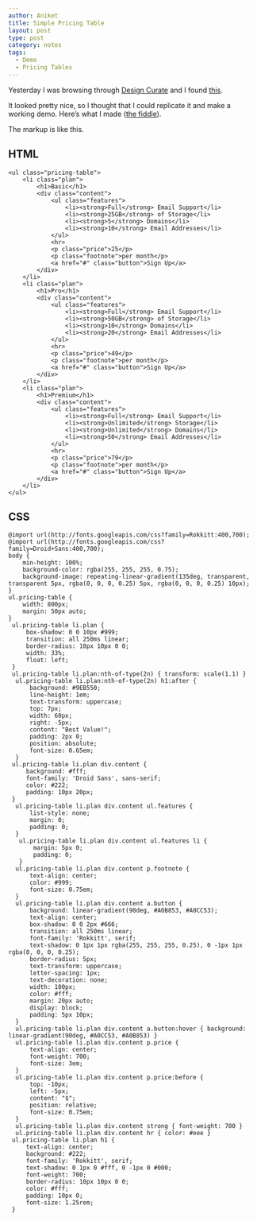 ```yaml
---
author: Aniket
title: Simple Pricing Table
layout: post
type: post
category: notes
tags:
  - Demo
  - Pricing Tables
---
```

Yesterday I was browsing through [Design Curate][1] and I found [this][2].

It looked pretty nice, so I thought that I could replicate it and make a working demo. Here’s what I made ([the fiddle][3]).

The markup is like this.

## HTML

    <ul class="pricing-table">
        <li class="plan">
            <h1>Basic</h1>
            <div class="content">
                <ul class="features">
                    <li><strong>Full</strong> Email Support</li>
                    <li><strong>25GB</strong> of Storage</li>
                    <li><strong>5</strong> Domains</li>
                    <li><strong>10</strong> Email Addresses</li>
                </ul>
                <hr>
                <p class="price">25</p>
                <p class="footnote">per month</p>
                <a href="#" class="button">Sign Up</a>
            </div>
        </li>
        <li class="plan">
            <h1>Pro</h1>
            <div class="content">
                <ul class="features">
                    <li><strong>Full</strong> Email Support</li>
                    <li><strong>50GB</strong> of Storage</li>
                    <li><strong>10</strong> Domains</li>
                    <li><strong>20</strong> Email Addresses</li>
                </ul>
                <hr>
                <p class="price">49</p>
                <p class="footnote">per month</p>
                <a href="#" class="button">Sign Up</a>
            </div>
        </li>
        <li class="plan">
            <h1>Premium</h1>
            <div class="content">
                <ul class="features">
                    <li><strong>Full</strong> Email Support</li>
                    <li><strong>Unlimited</strong> Storage</li>
                    <li><strong>Unlimited</strong> Domains</li>
                    <li><strong>50</strong> Email Addresses</li>
                </ul>
                <hr>
                <p class="price">79</p>
                <p class="footnote">per month</p>
                <a href="#" class="button">Sign Up</a>
            </div>
        </li>
    </ul>
    

## CSS

    @import url(http://fonts.googleapis.com/css?family=Rokkitt:400,700);
    @import url(http://fonts.googleapis.com/css?family=Droid+Sans:400,700);
    body {
        min-height: 100%;
        background-color: rgba(255, 255, 255, 0.75);
        background-image: repeating-linear-gradient(135deg, transparent, transparent 5px, rgba(0, 0, 0, 0.25) 5px, rgba(0, 0, 0, 0.25) 10px);
    }
    ul.pricing-table {
        width: 800px;
        margin: 50px auto;
    }
     ul.pricing-table li.plan {
         box-shadow: 0 0 10px #999;
         transition: all 250ms linear;
         border-radius: 10px 10px 0 0;
         width: 33%;
         float: left;
     }
     ul.pricing-table li.plan:nth-of-type(2n) { transform: scale(1.1) }
      ul.pricing-table li.plan:nth-of-type(2n) h1:after {
          background: #9EB550;
          line-height: 1em;
          text-transform: uppercase;
          top: 7px;
          width: 60px;
          right: -5px;
          content: "Best Value!";
          padding: 2px 0;
          position: absolute;
          font-size: 0.65em;
      }
     ul.pricing-table li.plan div.content {
         background: #fff;
         font-family: 'Droid Sans', sans-serif;
         color: #222;
         padding: 10px 20px;
     }
      ul.pricing-table li.plan div.content ul.features {
          list-style: none;
          margin: 0;
          padding: 0;
      }
       ul.pricing-table li.plan div.content ul.features li {
           margin: 5px 0;
           padding: 0;
       }
      ul.pricing-table li.plan div.content p.footnote {
          text-align: center;
          color: #999;
          font-size: 0.75em;
      }
      ul.pricing-table li.plan div.content a.button {
          background: linear-gradient(90deg, #A0B853, #A0CC53);
          text-align: center;
          box-shadow: 0 0 2px #666;
          transition: all 250ms linear;
          font-family: 'Rokkitt', serif;
          text-shadow: 0 1px 1px rgba(255, 255, 255, 0.25), 0 -1px 1px rgba(0, 0, 0, 0.25);
          border-radius: 5px;
          text-transform: uppercase;
          letter-spacing: 1px;
          text-decoration: none;
          width: 100px;
          color: #fff;
          margin: 20px auto;
          display: block;
          padding: 5px 10px;
      }
      ul.pricing-table li.plan div.content a.button:hover { background: linear-gradient(90deg, #A0CC53, #A0B853) }
      ul.pricing-table li.plan div.content p.price {
          text-align: center;
          font-weight: 700;
          font-size: 3em;
      }
      ul.pricing-table li.plan div.content p.price:before {
          top: -10px;
          left: -5px;
          content: "$";
          position: relative;
          font-size: 0.75em;
      }
      ul.pricing-table li.plan div.content strong { font-weight: 700 }
      ul.pricing-table li.plan div.content hr { color: #eee }
     ul.pricing-table li.plan h1 {
         text-align: center;
         background: #222;
         font-family: 'Rokkitt', serif;
         text-shadow: 0 1px 0 #fff, 0 -1px 0 #000;
         font-weight: 700;
         border-radius: 10px 10px 0 0;
         color: #fff;
         padding: 10px 0;
         font-size: 1.25rem;
     }

 [1]: http://designcurate.com "Design Curate"
 [2]: http://designcurate.com/resource/pricing-tables "Design Curate - Pricing Tables"
 [3]: http://jsfiddle.net/aniketpant/FGct5/ "jsFiddle - Pricing Tables"